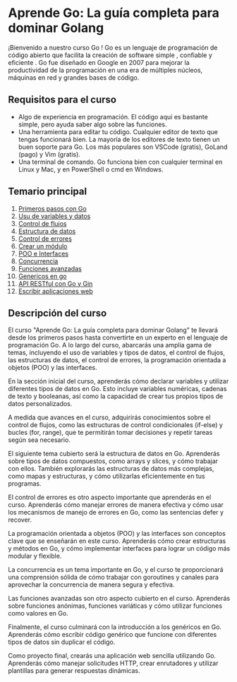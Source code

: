 # Aprende Go: La guía completa para dominar Golang

¡Bienvenido a nuestro curso Go ! Go es un lenguaje de programación de código abierto que facilita la creación de software simple , confiable y eficiente . Go fue diseñado en Google en 2007 para mejorar la productividad de la programación en una era de múltiples núcleos, máquinas en red y grandes bases de código.

## Requisitos para el curso
- Algo de experiencia en programación. El código aquí es bastante simple, pero ayuda saber algo sobre las funciones.
- Una herramienta para editar tu código. Cualquier editor de texto que tengas funcionará bien. La mayoría de los editores de texto tienen un buen soporte para Go. Los más populares son VSCode (gratis), GoLand (pago) y Vim (gratis).
- Una terminal de comando. Go funciona bien con cualquier terminal en Linux y Mac, y en PowerShell o cmd en Windows.

## Temario principal

1. [Primeros pasos con Go](sections/01-get-started-with-go.md)
2. [Usu de variables y datos](sections/02-variables-data.md)
3. [Control de flujos](sections/03-flow-control.md)
4. [Estructura de datos](sections/04-data-structure.md)
5. [Control de errores](sections/05-error-handling.md)
6. [Crear un módulo](sections/06-create-module.md)
7. [POO e Interfaces](sections/06-poo-interfaces.md)
8. [Concurrencia](sections/07-concurrencia.md)
9. [Funciones avanzadas](sections/08-functions-go.md)
10. [Genericos en go](sections/09-generic-go.md)
11. [API RESTful con Go y Gin](sections/11-api-rest-gin.md)
12. [Escribir aplicaciones web](sections/12-writing-web-aplications.md)

## Descripción del curso 
El curso "Aprende Go: La guía completa para dominar Golang" te llevará desde los primeros pasos hasta convertirte en un experto en el lenguaje de programación Go. A lo largo del curso, abarcarás una amplia gama de temas, incluyendo el uso de variables y tipos de datos, el control de flujos, las estructuras de datos, el control de errores, la programación orientada a objetos (POO) y las interfaces.

En la sección inicial del curso, aprenderás cómo declarar variables y utilizar diferentes tipos de datos en Go. Esto incluye variables numéricas, cadenas de texto y booleanas, así como la capacidad de crear tus propios tipos de datos personalizados.

A medida que avances en el curso, adquirirás conocimientos sobre el control de flujos, como las estructuras de control condicionales (if-else) y bucles (for, range), que te permitirán tomar decisiones y repetir tareas según sea necesario.

El siguiente tema cubierto será la estructura de datos en Go. Aprenderás sobre tipos de datos compuestos, como arrays y slices, y cómo trabajar con ellos. También explorarás las estructuras de datos más complejas, como mapas y estructuras, y cómo utilizarlas eficientemente en tus programas.

El control de errores es otro aspecto importante que aprenderás en el curso. Aprenderás cómo manejar errores de manera efectiva y cómo usar los mecanismos de manejo de errores en Go, como las sentencias defer y recover.

La programación orientada a objetos (POO) y las interfaces son conceptos clave que se enseñarán en este curso. Aprenderás cómo crear estructuras y métodos en Go, y cómo implementar interfaces para lograr un código más modular y flexible.

La concurrencia es un tema importante en Go, y el curso te proporcionará una comprensión sólida de cómo trabajar con goroutines y canales para aprovechar la concurrencia de manera segura y efectiva.

Las funciones avanzadas son otro aspecto cubierto en el curso. Aprenderás sobre funciones anónimas, funciones variáticas y cómo utilizar funciones como valores en Go.

Finalmente, el curso culminará con la introducción a los genéricos en Go. Aprenderás cómo escribir código genérico que funcione con diferentes tipos de datos sin duplicar el código.

Como proyecto final, crearás una aplicación web sencilla utilizando Go. Aprenderás cómo manejar solicitudes HTTP, crear enrutadores y utilizar plantillas para generar respuestas dinámicas.